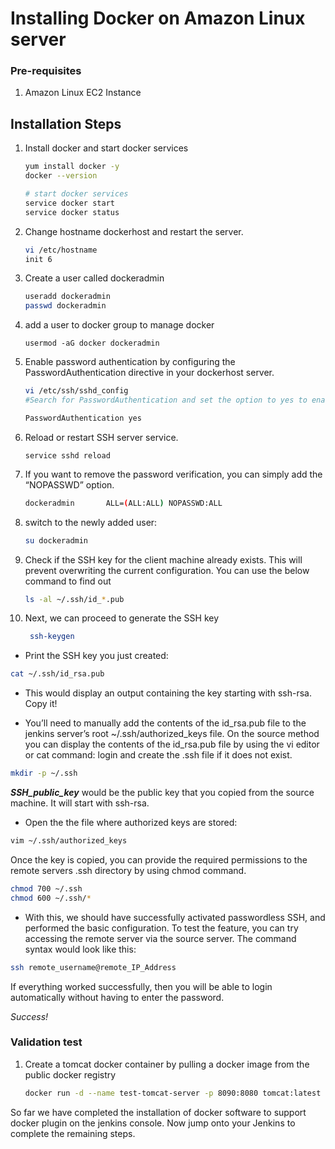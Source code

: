 # Installing Docker on Amazon Linux server

### Pre-requisites
1. Amazon Linux EC2 Instance

## Installation Steps

1. Install docker and start docker services
   ```sh 
   yum install docker -y
   docker --version 
   
   # start docker services
   service docker start
   service docker status
   ```
1. Change hostname dockerhost and restart the server. 
   ```sh
   vi /etc/hostname
   init 6
   ```  
1. Create a user called dockeradmin
   ```sh
   useradd dockeradmin
   passwd dockeradmin
   ```
1. add a user to docker group to manage docker 
   ```
   usermod -aG docker dockeradmin
   ```
1. Enable password authentication by configuring the PasswordAuthentication directive in your dockerhost server.
   
   ```sh
   vi /etc/ssh/sshd_config
   #Search for PasswordAuthentication and set the option to yes to enable PasswordAuthentication method.

   PasswordAuthentication yes
   ```
1. Reload or restart SSH server service.

   ```
   service sshd reload
   ```
1. If you want to remove the password verification, you can simply add the “NOPASSWD” option.
   ```sh
   dockeradmin       ALL=(ALL:ALL) NOPASSWD:ALL
   ```
1. switch to the newly added user:
   ```sh
   su dockeradmin
   ```
1. Check if the SSH key for the client machine already exists. This will prevent overwriting the current configuration. You can use the below command to find out
   ```sh
   ls -al ~/.ssh/id_*.pub
   ```
1. Next, we can proceed to generate the SSH key
   ```sh
    ssh-keygen 
   ```
- Print the SSH key you just created:

```sh
cat ~/.ssh/id_rsa.pub
```
- This would display an output containing the key starting with ssh-rsa. Copy it! 

- You’ll need to manually add the contents of the id_rsa.pub file to the jenkins server’s root ~/.ssh/authorized_keys file. On the source method you can display the contents of the id_rsa.pub file by using the vi editor or cat command:  login and create the .ssh file if it does not exist.
```sh
mkdir -p ~/.ssh
```
***SSH_public_key*** would be the public key that you copied from the source machine. It will start with ssh-rsa.

- Open the the file where authorized keys are stored:

```sh
vim ~/.ssh/authorized_keys
```

Once the key is copied, you can provide the required permissions to the remote servers .ssh directory by using chmod command.

```sh
chmod 700 ~/.ssh
chmod 600 ~/.ssh/*
```

- With this, we should have successfully activated passwordless SSH, and performed the basic configuration. To test the feature, you can try accessing the remote server via the source server. The command syntax would look like this:

```sh
ssh remote_username@remote_IP_Address
```
If everything worked successfully, then you will be able to login automatically without having to enter the password.

*Success!*

### Validation test
1. Create a tomcat docker container by pulling a docker image from the public docker registry
   ```sh
   docker run -d --name test-tomcat-server -p 8090:8080 tomcat:latest
   ```

So far we have completed the installation of docker software to support docker plugin on the jenkins console. Now jump onto your Jenkins to complete the remaining steps. 



